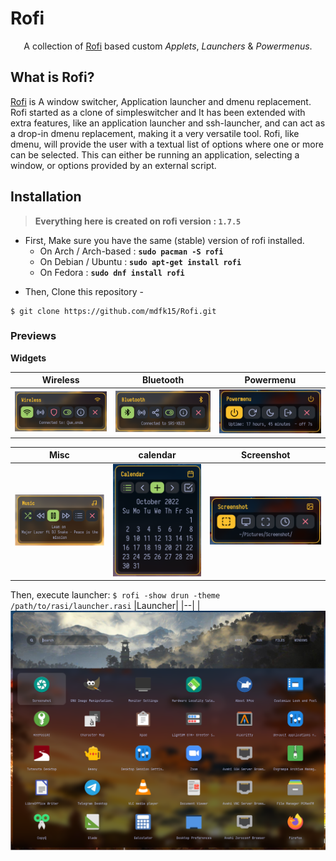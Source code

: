 # Rofi
<p align="center">A collection of <a href="https://github.com/davatorium/rofi">Rofi</a> based custom <i>Applets</i>, <i>Launchers</i> & <i>Powermenus</i>.</p>

## What is Rofi?

[Rofi](https://github.com/DaveDavenport/rofi) is A window switcher, Application launcher and dmenu replacement. Rofi started as a clone of simpleswitcher and It has been extended with extra features, like an application launcher and ssh-launcher, and can act as a drop-in dmenu replacement, making it a very versatile tool. Rofi, like dmenu, will provide the user with a textual list of options where one or more can be selected. This can either be running an application, selecting a window, or options provided by an external script.

## Installation

> **Everything here is created on rofi version : `1.7.5`**
* First, Make sure you have the same (stable) version of rofi installed.
  - On Arch / Arch-based : **`sudo pacman -S rofi`**
  - On Debian / Ubuntu : **`sudo apt-get install rofi`**
  - On Fedora : **`sudo dnf install rofi`**

- Then, Clone this repository -
```
$ git clone https://github.com/mdfk15/Rofi.git
```

### Previews

<summary><b>Widgets</b></summary>

|Wireless|Bluetooth|Powermenu|
|--|--|--|
|![img](previews/wireless/main.png)|![img](previews/bluetooth/main.png)|![img](previews/powermenu.png)

|Misc|calendar|Screenshot|
|--|--|--|
|![img](previews/misc/main.png)|![img](previews/calendar/main.png)|![img](previews/screenshot.png)

Then, execute launcher: ```$ rofi -show drun -theme /path/to/rasi/launcher.rasi```
|Launcher|
|--|
|![img](previews/launcher.png)
